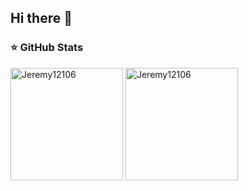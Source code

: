 ## Hi there 👋

 ### ⭐ GitHub Stats

 <p> 
    <img height="180em" src="https://github-readme-stats.vercel.app/api?username=Jeremy12106&show_icons=true&theme=onedark&locale=en&hide_border=true" alt="Jeremy12106" />
    <img height="180em" src="https://github-readme-stats.vercel.app/api/top-langs?username=Jeremy12106&show_icons=true&theme=onedark&locale=en&layout=compact&langs_count=7&hide_border=true&hide=c" alt="Jeremy12106"/>
 </p>

<!--
**Jeremy12106/Jeremy12106** is a ✨ _special_ ✨ repository because its `README.md` (this file) appears on your GitHub profile.

Here are some ideas to get you started:

- 🔭 I’m currently working on ...
- 🌱 I’m currently learning ...
- 👯 I’m looking to collaborate on ...
- 🤔 I’m looking for help with ...
- 💬 Ask me about ...
- 📫 How to reach me: ...
- 😄 Pronouns: ...
- ⚡ Fun fact: ...
-->
